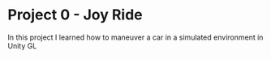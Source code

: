 # Project 0 - Joy Ride
In this project I learned how to maneuver a car in a simulated environment in Unity GL
